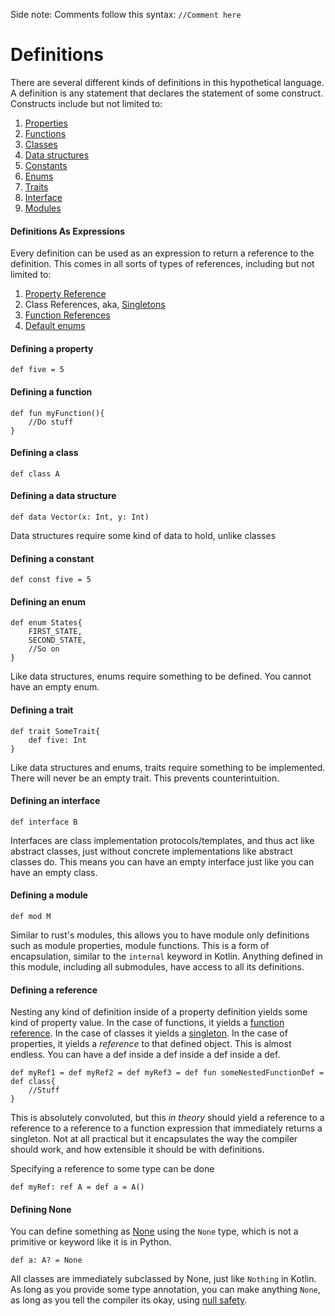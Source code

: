 Side note: Comments follow this syntax: `//Comment here`

# Definitions
There are several different kinds of definitions in this hypothetical language. A definition is any statement that declares the statement of some construct.
Constructs include but not limited to:
1. [Properties](PROPERTIES.md)
2. [Functions](FUNCTIONS.md)
3. [Classes](CLASSES.md)
4. [Data structures](DATA_STRUCTURES.md)
5. [Constants](CONSTANTS.md)
6. [Enums](ENUMS.md)
7. [Traits](TRAITS.md)
8. [Interface](INTERFACES.md)
9. [Modules](MODULES.md)

#### Definitions As Expressions
Every definition can be used as an expression to return a reference to the definition. This comes in all sorts of types of references, including but not limited to:

1. [Property Reference](REFERENCES.md#Property-References)
2. Class References, aka, [Singletons](SINGLETONS.md)
3. [Function References](REFERENCES.md#Function-References)
4. [Default enums](ENUMS.md#Default-Enums)

#### Defining a property
```
def five = 5
```

#### Defining a function
```
def fun myFunction(){
    //Do stuff
}
```
#### Defining a class
```
def class A
```
#### Defining a data structure
```
def data Vector(x: Int, y: Int)
```
Data structures require some kind of data to hold, unlike classes

#### Defining a constant
```
def const five = 5
```

#### Defining an enum
```
def enum States{
    FIRST_STATE,
    SECOND_STATE,
    //So on
}
```
Like data structures, enums require something to be defined. You cannot have an empty enum.

#### Defining a trait
```
def trait SomeTrait{
    def five: Int
}
```
Like data structures and enums, traits require something to be implemented. There will never be an empty trait. This prevents counterintuition.

#### Defining an interface
```
def interface B
```
Interfaces are class implementation protocols/templates, and thus act like abstract classes, just without concrete implementations like abstract classes do. This means you can have an empty interface just like you can have an empty class.
#### Defining a module
```
def mod M
```
Similar to rust's modules, this allows you to have module only definitions such as module properties, module functions. This is a form of encapsulation, similar to the `internal` keyword in Kotlin. Anything defined in this module, including all submodules, have access to all its definitions.

#### Defining a reference
Nesting any kind of definition inside of a property definition yields some kind of property value. In the case of functions, it yields a [function reference](FUNCTIONS.md#Function-References). In the case of classes it yields a [singleton](SINGLETONS.md). In the case of properties, it yields a *reference* to that defined object. This is almost endless. You can have a def inside a def inside a def inside a def.

```
def myRef1 = def myRef2 = def myRef3 = def fun someNestedFunctionDef = def class{
    //Stuff
}
```
This is absolutely convoluted, but this *in theory* should yield a reference to a reference to a reference to a function expression that immediately returns a singleton. Not at all practical but it encapsulates the way the compiler should work, and how extensible it should be with definitions.

Specifying a reference to some type can be done
```
def myRef: ref A = def a = A()
```

#### Defining None
You can define something as [None](INITIALIZATION.md#None) using the `None` type, which is not a primitive or keyword like it is in Python.
```
def a: A? = None
```
All classes are immediately subclassed by None, just like `Nothing` in Kotlin. As long as you provide some type annotation, you can make anything `None`, as long as you tell the compiler its okay, using [null safety](NULLABILITY.md).